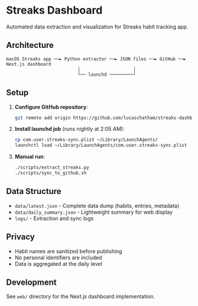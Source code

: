 # Streaks Dashboard

Automated data extraction and visualization for Streaks habit tracking app.

## Architecture

```
macOS Streaks app ──► Python extractor ──► JSON files ──► GitHub ──► Next.js dashboard
                           │                    │
                           └── launchd ─────────┘
```

## Setup

1. **Configure GitHub repository**:
   ```bash
   git remote add origin https://github.com/lucaschatham/streaks-dashboard.git
   ```

2. **Install launchd job** (runs nightly at 2:05 AM):
   ```bash
   cp com.user.streaks-sync.plist ~/Library/LaunchAgents/
   launchctl load ~/Library/LaunchAgents/com.user.streaks-sync.plist
   ```

3. **Manual run**:
   ```bash
   ./scripts/extract_streaks.py
   ./scripts/sync_to_github.sh
   ```

## Data Structure

- `data/latest.json` - Complete data dump (habits, entries, metadata)
- `data/daily_summary.json` - Lightweight summary for web display
- `logs/` - Extraction and sync logs

## Privacy

- Habit names are sanitized before publishing
- No personal identifiers are included
- Data is aggregated at the daily level

## Development

See `web/` directory for the Next.js dashboard implementation.